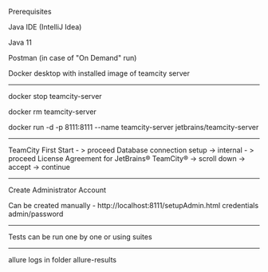 Prerequisites

Java IDE (IntelliJ Idea)

Java 11

Postman (in case of "On Demand" run)

Docker desktop with installed image of teamcity server
__________________

docker stop teamcity-server

docker rm teamcity-server

docker run -d -p 8111:8111 --name teamcity-server jetbrains/teamcity-server
____

TeamCity First Start - > proceed
Database connection setup -> internal - > proceed
License Agreement for JetBrains® TeamCity® -> scroll down -> accept -> continue

_____

Create Administrator Account

Can be created manually - http://localhost:8111/setupAdmin.html
credentials admin/password
____

Tests can be run one by one or using suites 
___
allure logs in folder allure-results